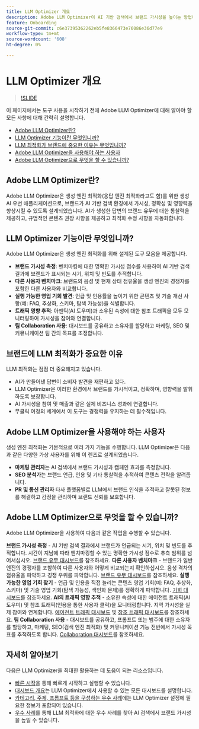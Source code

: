 ```yaml
---
title: LLM Optimizer 개요
description: Adobe LLM Optimizer이 AI 기반 검색에서 브랜드 가시성을 높이는 방법에 대해 알아보십시오. 언급, 인용 및 통찰력을 추적합니다. 보다 나은 참여와 영향력을 위해 지금 최적화를 시작하십시오.
feature: Onboarding
source-git-commit: c6e37395362262eb5fe8366473e76086e36d77e9
workflow-type: tm+mt
source-wordcount: '608'
ht-degree: 0%

---
```



# LLM Optimizer 개요

>[!SLIDE](llm-optimizer-overview)

이 페이지에서는 도구 사용을 시작하기 전에 Adobe LLM Optimizer에 대해 알아야 할 모든 사항에 대해 간략히 설명합니다.

* [Adobe LLM Optimizer란?](#what-is-adobe-llm-optimizer)
* [LLM Optimizer 기능이란 무엇입니까?](#what-are-llm-optimizer-capabilities)
* [LLM 최적화가 브랜드에 중요한 이유는 무엇입니까?](#why-llm-optimization-matters-for-your-brand)
* [Adobe LLM Optimizer을 사용해야 하는 사용자](#who-should-use-adobe-llm-optimizer)
* [Adobe LLM Optimizer으로 무엇을 할 수 있습니까?](#what-can-i-do-with-adobe-llm-optimizer)

## Adobe LLM Optimizer란?

Adobe LLM Optimizer은 생성 엔진 최적화(응답 엔진 최적화라고도 함)를 위한 생성 AI 우선 애플리케이션으로, 브랜드가 AI 기반 검색 환경에서 가시성, 정확성 및 영향력을 향상시킬 수 있도록 설계되었습니다. AI가 생성한 답변의 브랜드 유무에 대한 통찰력을 제공하고, 규범적인 콘텐츠 권장 사항을 제공하고 최적화 수정 사항을 자동화합니다.

## LLM Optimizer 기능이란 무엇입니까?

Adobe LLM Optimizer은 생성 엔진 최적화를 위해 설계된 도구 모음을 제공합니다.

* **브랜드 가시성 측정**: 벤치마킹에 대한 명확한 가시성 점수를 사용하여 AI 기반 검색 결과에 브랜드가 표시되는 시기, 위치 및 빈도를 추적합니다.
* **다른 사용자 벤치마크**: 브랜드의 음성 및 현재 상태 점유율을 생성 엔진의 경쟁자를 포함한 다른 사용자와 비교합니다.
* **실행 가능한 영업 기회 발견**: 언급 및 인용률을 높이기 위한 콘텐츠 및 기술 개선 사항(예: FAQ, 추상화, 스키마, 탐색 가능성)을 식별합니다.
* **트래픽 영향 추적**: 아젠틱(AI 도우미)과 소유된 속성에 대한 참조 트래픽을 모두 모니터링하여 가시성을 참여와 연결합니다.
* **팀 Collaboration 사용**: 대시보드를 공유하고 소유자를 할당하고 마케팅, SEO 및 커뮤니케이션 팀 간의 목표를 조정합니다.

## 브랜드에 LLM 최적화가 중요한 이유

LLM 최적화는 점점 더 중요해지고 있습니다.

* AI가 만들어낸 답변이 소비자 발견을 재편하고 있다.
* LLM Optimizer은 이러한 환경에서 브랜드를 가시적이고, 정확하며, 영향력을 발휘하도록 보장합니다.
* AI 가시성을 참여 및 매출과 같은 실제 비즈니스 성과에 연결합니다.
* 무클릭 여정의 세계에서 이 도구는 경쟁력을 유지하는 데 필수적입니다.

## Adobe LLM Optimizer을 사용해야 하는 사용자

생성 엔진 최적화는 기본적으로 여러 가지 기능을 수행합니다. LLM Optimizer은 다음과 같은 다양한 가상 사용자를 위해 이 렌즈로 설계되었습니다.

* **마케팅 관리자**&#x200B;는 AI 검색에서 브랜드 가시성과 캠페인 효과를 측정합니다.
* **SEO 분석가**&#x200B;는 브랜드 언급, 인용 및 기타 통찰력을 추적하여 콘텐츠 전략을 알려줍니다.
* **PR 및 통신 관리자** 타사 플랫폼별로 LLM에서 브랜드 인식을 추적하고 잘못된 정보를 해결하고 감정을 관리하며 브랜드 신뢰를 보호합니다.

## Adobe LLM Optimizer으로 무엇을 할 수 있습니까?

Adobe LLM Optimizer을 사용하여 다음과 같은 작업을 수행할 수 있습니다.

**브랜드 가시성 측정** - AI 기반 검색 결과에서 브랜드가 언급되는 시기, 위치 및 빈도를 추적합니다. 시간이 지남에 따라 벤치마킹할 수 있는 명확한 가시성 점수로 추측 범위를 넘어서십시오. [브랜드 유무 대시보드](/help/dashboards/brand-presence.md)를 참조하세요.
**다른 사용자 벤치마크** - 브랜드가 일반 엔진의 경쟁자를 포함하여 다른 사용자와 어떻게 비교되는지 확인하십시오. 음성 격차의 점유율을 파악하고 경쟁 우위를 파악합니다. [브랜드 유무 대시보드](/help/dashboards/brand-presence.md)를 참조하세요.
**실행 가능한 영업 기회 찾기** - 언급 및 인용을 직접 늘리는 콘텐츠 영업 기회(예: FAQ, 추상화, 스키마) 및 기술 영업 기회(탐색 가능성, 색인화 문제)를 정확하게 파악합니다. [기회 대시보드](/help/dashboards/opportunities.md)를 참조하세요.
**AI의 트래픽 영향 추적** - 소유한 속성에 대한 에이전트 트래픽(AI 도우미) 및 참조 트래픽(인용을 통한 사용자 클릭)을 모니터링합니다. 지역 가시성을 실제 참여와 연계합니다. [에이전트 트래픽 대시보드](/help/dashboards/agentic-traffic.md) 및 [참조 트래픽 대시보드](/help/dashboards/referral-traffic.md)를 참조하세요.
**팀 Collaboration 사용** - 대시보드를 공유하고, 프롬프트 또는 범주에 대한 소유자를 할당하고, 마케팅, SEO(검색 엔진 최적화) 및 커뮤니케이션 기능 전반에서 가시성 목표를 추적하도록 합니다. [Collaboration 대시보드](/help/dashboards/collaboration.md)를 참조하세요.

## 자세히 알아보기

다음은 LLM Optimizer을 최대한 활용하는 데 도움이 되는 리소스입니다.

* [빠른 시작](/help/overview/quick-start.md)을 통해 빠르게 시작하고 실행할 수 있습니다.
* [대시보드 개요](/help/dashboards/dashboards-overview.md)는 LLM Optimizer에서 사용할 수 있는 모든 대시보드를 설명합니다.
* [카테고리, 주제, 프롬프트 등을 구성하는 우수 사례](/help/overview/best-practices-topics-prompts.md)에는 LLM Optimizer 설정에 필요한 정보가 포함되어 있습니다.
* [우수 사례](/help/tutorials/best-practices.md)를 통해 LLM 최적화에 대한 우수 사례를 찾아 AI 검색에서 브랜드 가시성을 높일 수 있습니다.






